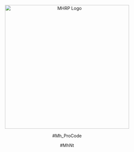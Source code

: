 <p align="center"><a href="https://mhrp.my.id" target="_blank"><img src="https://iili.io/HyruWXf.md.png" width="400" alt="MHRP Logo"></a></p>
<p align="center">#Mh_ProCode </p>
<p align="center">#MhNt</p>

